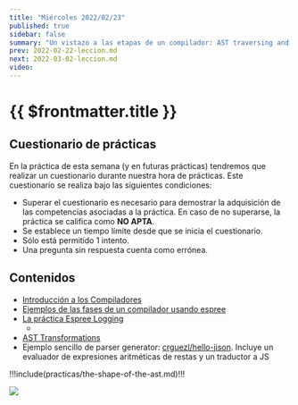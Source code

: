 ```yaml
---
title: "Miércoles 2022/02/23"
published: true
sidebar: false
summary: "Un vistazo a las etapas de un compilador: AST traversing and AST transformation"
prev: 2022-02-22-leccion.md
next: 2022-03-02-leccion.md
video: 
---
```


# {{ $frontmatter.title }}

## Cuestionario de prácticas

En la práctica de esta semana (y en futuras prácticas) tendremos que realizar un cuestionario durante nuestra hora de prácticas. 
Este cuestionario se realiza bajo las siguientes condiciones:

* Superar el cuestionario es necesario para demostrar la adquisición de las competencias asociadas a la práctica. En caso de no superarse, la práctica se califica como **NO APTA**.
* Se establece un tiempo límite desde que se inicia el cuestionario. 
* Sólo está permitido 1 intento.
* Una pregunta sin respuesta cuenta como errónea.

## Contenidos

* [Introducción a los Compiladores](https://docs.google.com/presentation/d/1N8h99dXzud9HzH8XY6QCZSmATCAWXtZebuqRTiy8qMU/edit?usp=sharing)
* [Ejemplos de las fases de un compilador usando espree](/temas/introduccion-a-pl/esprima.html#repl-example)
* [La práctica Espree Logging](/practicas/esprima-logging.html)
  * [](practicas/esprima-logging.html#the-shape-of-the-ast-for-console-log)
* [AST Transformations](/temas/tree-transformations/index.html#constant-folding)
* Ejemplo sencillo de parser generator: [crguezl/hello-jison](https://github.com/crguezl/hello-jison). Incluye un evaluador de expresiones aritméticas de restas y un traductor a JS

!!!include(practicas/the-shape-of-the-ast.md)!!!

<img src="/images/Translation-of-a-statement.jpeg"/>


